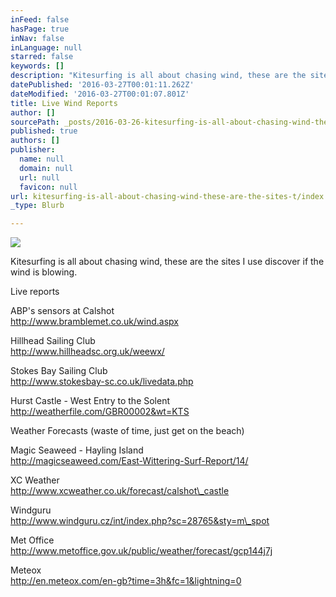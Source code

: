 ```yaml
---
inFeed: false
hasPage: true
inNav: false
inLanguage: null
starred: false
keywords: []
description: "Kitesurfing is all about chasing wind, these are the sites I use discover if the wind is blowing.\_"
datePublished: '2016-03-27T00:01:11.262Z'
dateModified: '2016-03-27T00:01:07.801Z'
title: Live Wind Reports
author: []
sourcePath: _posts/2016-03-26-kitesurfing-is-all-about-chasing-wind-these-are-the-sites-t.md
published: true
authors: []
publisher:
  name: null
  domain: null
  url: null
  favicon: null
url: kitesurfing-is-all-about-chasing-wind-these-are-the-sites-t/index.html
_type: Blurb

---
```

![](https://the-grid-user-content.s3-us-west-2.amazonaws.com/b04aa5a1-00bc-4f74-b97b-3c7e8cf84903.png)

Kitesurfing is all about chasing wind, these are the sites I use discover if the wind is blowing. 

Live reports 

ABP's sensors at Calshot  
http://www.bramblemet.co.uk/wind.aspx

Hillhead Sailing Club  
http://www.hillheadsc.org.uk/weewx/

Stokes Bay Sailing Club  
http://www.stokesbay-sc.co.uk/livedata.php

Hurst Castle - West Entry to the Solent  
http://weatherfile.com/GBR00002&wt=KTS

Weather Forecasts (waste of time, just get on the beach)

Magic Seaweed - Hayling Island  
http://magicseaweed.com/East-Wittering-Surf-Report/14/

XC Weather  
http://www.xcweather.co.uk/forecast/calshot\_castle

Windguru  
http://www.windguru.cz/int/index.php?sc=28765&sty=m\_spot

Met Office  
http://www.metoffice.gov.uk/public/weather/forecast/gcp144j7j

Meteox  
http://en.meteox.com/en-gb?time=3h&fc=1&lightning=0